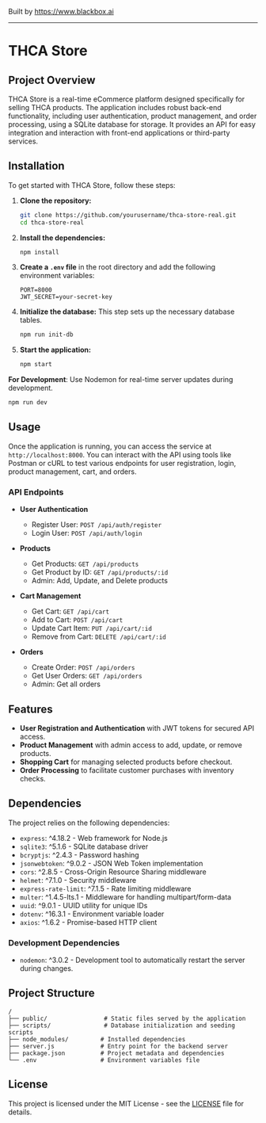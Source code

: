 
Built by https://www.blackbox.ai

---

# THCA Store

## Project Overview
THCA Store is a real-time eCommerce platform designed specifically for selling THCA products. The application includes robust back-end functionality, including user authentication, product management, and order processing, using a SQLite database for storage. It provides an API for easy integration and interaction with front-end applications or third-party services.

## Installation

To get started with THCA Store, follow these steps:

1. **Clone the repository:**
   ```bash
   git clone https://github.com/yourusername/thca-store-real.git
   cd thca-store-real
   ```

2. **Install the dependencies:**
   ```bash
   npm install
   ```

3. **Create a `.env` file** in the root directory and add the following environment variables:
   ```
   PORT=8000
   JWT_SECRET=your-secret-key
   ```

4. **Initialize the database:**
   This step sets up the necessary database tables.
   ```bash
   npm run init-db
   ```

5. **Start the application:**
   ```bash
   npm start
   ```

**For Development**: Use Nodemon for real-time server updates during development.
```bash
npm run dev
```

## Usage
Once the application is running, you can access the service at `http://localhost:8000`. You can interact with the API using tools like Postman or cURL to test various endpoints for user registration, login, product management, cart, and orders.

### API Endpoints
- **User Authentication**
  - Register User: `POST /api/auth/register`
  - Login User: `POST /api/auth/login`
  
- **Products**
  - Get Products: `GET /api/products`
  - Get Product by ID: `GET /api/products/:id`
  - Admin: Add, Update, and Delete products
  
- **Cart Management**
  - Get Cart: `GET /api/cart`
  - Add to Cart: `POST /api/cart`
  - Update Cart Item: `PUT /api/cart/:id`
  - Remove from Cart: `DELETE /api/cart/:id`
  
- **Orders**
  - Create Order: `POST /api/orders`
  - Get User Orders: `GET /api/orders`
  - Admin: Get all orders

## Features
- **User Registration and Authentication** with JWT tokens for secured API access.
- **Product Management** with admin access to add, update, or remove products.
- **Shopping Cart** for managing selected products before checkout.
- **Order Processing** to facilitate customer purchases with inventory checks.

## Dependencies
The project relies on the following dependencies:
- `express`: ^4.18.2 - Web framework for Node.js
- `sqlite3`: ^5.1.6 - SQLite database driver
- `bcryptjs`: ^2.4.3 - Password hashing
- `jsonwebtoken`: ^9.0.2 - JSON Web Token implementation
- `cors`: ^2.8.5 - Cross-Origin Resource Sharing middleware
- `helmet`: ^7.1.0 - Security middleware
- `express-rate-limit`: ^7.1.5 - Rate limiting middleware
- `multer`: ^1.4.5-lts.1 - Middleware for handling multipart/form-data
- `uuid`: ^9.0.1 - UUID utility for unique IDs
- `dotenv`: ^16.3.1 - Environment variable loader
- `axios`: ^1.6.2 - Promise-based HTTP client

### Development Dependencies
- `nodemon`: ^3.0.2 - Development tool to automatically restart the server during changes.

## Project Structure
```
/
├── public/                # Static files served by the application
├── scripts/               # Database initialization and seeding scripts
├── node_modules/         # Installed dependencies
├── server.js             # Entry point for the backend server
├── package.json          # Project metadata and dependencies
└── .env                  # Environment variables file
```

## License
This project is licensed under the MIT License - see the [LICENSE](LICENSE) file for details.